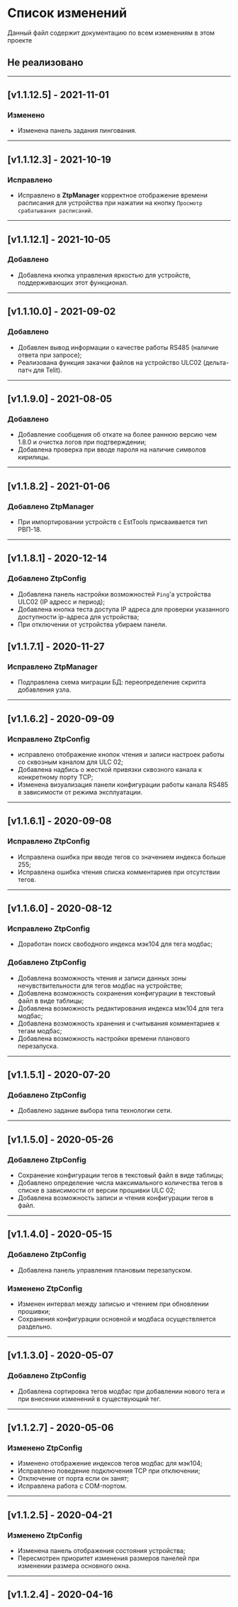 # Список изменений
Данный файл содержит документацию по всем изменениям в этом проекте

## Не реализовано

***
## [v1.1.12.5] - 2021-11-01
### Изменено
- Изменена панель задания пингования.
---
## [v1.1.12.3] - 2021-10-19
### Исправлено
- Исправлено в __ZtpManager__ корректное отображение времени расписания для устройства при нажатии на кнопку `Просмотр срабатывания расписаний`.
---
## [v1.1.12.1] - 2021-10-05
### Добавлено
- Добавлена кнопка управления яркостью для устройств, поддерживающих этот функционал.
---
## [v1.1.10.0] - 2021-09-02
### Добавлено
- Добавлен вывод информации о качестве работы RS485 (наличие ответа при запросе);
- Реализована функция закачки файлов на устройство ULC02 (дельта-патч для Telit).
---
## [v1.1.9.0] - 2021-08-05
### Добавлено
- Добавление сообщения об откате на более раннюю версию чем 1.8.0 и очистка логов при подтверждении;
- Добавлена проверка при вводе пароля на наличие символов кирилицы.
---
## [v1.1.8.2] - 2021-01-06 
### Добавлено ZtpManager
- При импортировании устройств с EstTools присваивается тип РВП-18.
---

## [v1.1.8.1] - 2020-12-14
### Добавлено ZtpConfig
- Добавлена панель настройки возможностей `Ping`'а устройства ULC02 (IP адресс и период);
- Добавлена кнопка теста доступа IP адреса для проверки указанного доступности ip-адреса для устройства;
- При отключении от устройства убираем панели.

## [v1.1.7.1] - 2020-11-27
### Исправлено ZtpManager
- Подправлена схема миграции БД: переопределение скрипта добавления узла.
---

## [v1.1.6.2] - 2020-09-09
### Исправлено ZtpConfig
- исправлено отображение кнопок чтения и записи настроек работы со сквозным каналом для ULC 02;
- Добавлена надбись о жесткой привязки сквозного канала к конкретному порту TCP;
- Изменена визуализация панели конфигурации работы канала RS485 в зависимости от режима эксплуатации.
---

## [v1.1.6.1] - 2020-09-08
### Исправлено ZtpConfig
- Исправлена ошибка при вводе тегов со значением индекса больше 255;
- Исправлена ошибка чтения списка комментариев при отсутствии тегов.
---

## [v1.1.6.0] - 2020-08-12
### Исправлено ZtpConfig
- Доработан поиск свободного индекса мэк104 для тега модбас;
### Добавлено ZtpConfig
- Добавлена возможность чтения и записи данных зоны нечувствительности для тегов модбас на устройстве;
- Добавлена возможность сохранения конфигурации в текстовый файл в виде таблицы;
- Добавлена возможность редактирования индекса мэк104 для тега модбас;
- Добавлена возможность хранения и считывания комментариев к тегам модбас;
- Добавлена возможность настройки времени планового перезапуска.
---

## [v1.1.5.1] - 2020-07-20
### Добавлено ZtpConfig
- Добавлено задание выбора типа технологии сети.
---

## [v1.1.5.0] - 2020-05-26
### Добавлено ZtpConfig
- Сохранение конфигурации тегов в текстовый файл в виде таблицы;
- Добавлено определение числа максимального количества тегов в списке в зависимости от версии прошивки ULC 02;
- Добавлена возможность записи и чтения конфигурации тегов в файл.
---

## [v1.1.4.0] - 2020-05-15
### Добавлено ZtpConfig
- Добавлена панель управления плановым перезапуском.
### Изменено ZtpConfig
- Изменен интервал между записью и чтением при обновлении прошивки;
- Сохранения конфигурации основной и модбаса осуществляется раздельно.
---

## [v1.1.3.0] - 2020-05-07
### Добавлено ZtpConfig
- Добавлена сортировка тегов модбас при добавлении нового тега и при внесении изменений в существующий тег.
---

## [v1.1.2.7] - 2020-05-06
### Изменено ZtpConfig
- Изменено отображение индексов тегов модбас для мэк104;
- Исправлено поведение подключения TCP при отключении;
- Отключение от порта если он занят;
- Исправлена работа с COM-портом.
---

## [v1.1.2.5] - 2020-04-21
### Изменено ZtpConfig
- Изменена панель отображения состояния устройства;
- Пересмотрен приоритет изменения размеров панелей при изменении размера основного окна.
---

## [v1.1.2.4] - 2020-04-16
### 
